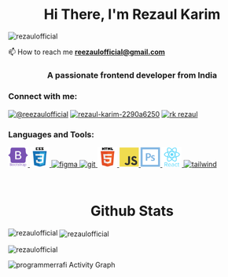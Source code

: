 <h1 align="center">Hi There, I'm Rezaul Karim</h1

<p align="left"> <img src="https://komarev.com/ghpvc/?username=rezaulofficial&label=Profile%20views&color=0e75b6&style=flat" alt="rezaulofficial" /> </p>

 📫 How to reach me **reezaulofficial@gmail.com**
<br>
<h3 align="center">A passionate frontend developer from India</h3>

<h3 align="left">Connect with me:</h3>
<p align="left">
<a href="https://twitter.com/@reezaulofficial" target="blank"><img align="center" src="https://raw.githubusercontent.com/rahuldkjain/github-profile-readme-generator/master/src/images/icons/Social/twitter.svg" alt="@reezaulofficial" height="30" width="40" /></a>
<a href="https://linkedin.com/in/rezaul-karim-2290a6250" target="blank"><img align="center" src="https://raw.githubusercontent.com/rahuldkjain/github-profile-readme-generator/master/src/images/icons/Social/linked-in-alt.svg" alt="rezaul-karim-2290a6250" height="30" width="40" /></a>
<a href="https://fb.com/rk rezaul" target="blank"><img align="center" src="https://raw.githubusercontent.com/rahuldkjain/github-profile-readme-generator/master/src/images/icons/Social/facebook.svg" alt="rk rezaul" height="30" width="40" /></a>
</p>

<h3 align="left">Languages and Tools:</h3>
<p align="left"> <a href="https://getbootstrap.com" target="_blank" rel="noreferrer"> <img src="https://raw.githubusercontent.com/devicons/devicon/master/icons/bootstrap/bootstrap-plain-wordmark.svg" alt="bootstrap" width="40" height="40"/> </a> <a href="https://www.w3schools.com/css/" target="_blank" rel="noreferrer"> <img src="https://raw.githubusercontent.com/devicons/devicon/master/icons/css3/css3-original-wordmark.svg" alt="css3" width="40" height="40"/> </a> <a href="https://www.figma.com/" target="_blank" rel="noreferrer"> <img src="https://www.vectorlogo.zone/logos/figma/figma-icon.svg" alt="figma" width="40" height="40"/> </a> <a href="https://git-scm.com/" target="_blank" rel="noreferrer"> <img src="https://www.vectorlogo.zone/logos/git-scm/git-scm-icon.svg" alt="git" width="40" height="40"/> </a> <a href="https://www.w3.org/html/" target="_blank" rel="noreferrer"> <img src="https://raw.githubusercontent.com/devicons/devicon/master/icons/html5/html5-original-wordmark.svg" alt="html5" width="40" height="40"/> </a> <a href="https://developer.mozilla.org/en-US/docs/Web/JavaScript" target="_blank" rel="noreferrer"> <img src="https://raw.githubusercontent.com/devicons/devicon/master/icons/javascript/javascript-original.svg" alt="javascript" width="40" height="40"/> </a> <a href="https://www.photoshop.com/en" target="_blank" rel="noreferrer"> <img src="https://raw.githubusercontent.com/devicons/devicon/master/icons/photoshop/photoshop-line.svg" alt="photoshop" width="40" height="40"/> </a> <a href="https://reactjs.org/" target="_blank" rel="noreferrer"> <img src="https://raw.githubusercontent.com/devicons/devicon/master/icons/react/react-original-wordmark.svg" alt="react" width="40" height="40"/> </a> <a href="https://tailwindcss.com/" target="_blank" rel="noreferrer"> <img src="https://www.vectorlogo.zone/logos/tailwindcss/tailwindcss-icon.svg" alt="tailwind" width="40" height="40"/> </a> </p>




<br>
<h1 align="center">Github Stats</h1>

<p><img align="left" src="https://github-readme-stats.vercel.app/api/top-langs?username=rezaulofficial&show_icons=true&locale=en&layout=compact" alt="rezaulofficial" /></p>

<p>&nbsp;<img align="center" src="https://github-readme-stats.vercel.app/api?username=rezaulofficial&show_icons=true&locale=en" alt="rezaulofficial" /></p>

<p><img align="center" src="https://github-readme-streak-stats.herokuapp.com/?user=rezaulofficial&" alt="rezaulofficial" /></p>

<img alt="programmerrafi Activity Graph" src="https://activity-graph.herokuapp.com/graph?username=rezaulofficial&bg_color=0D1117&color=5BCDEC&line=5BCDEC&point=FFFFFF&hide_border=true" />
